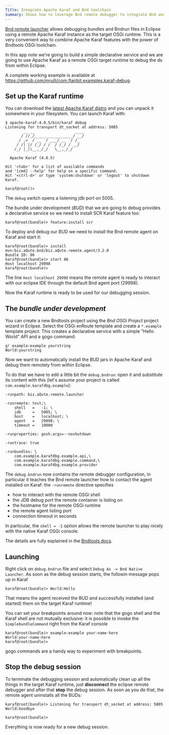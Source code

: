 ```yaml
---
Title: Integrate Apache Karaf and Bnd toolchain
Summary: Shows how to leverage Bnd remote debugger to integrate Bnd and Apache Karaf
---
```


[Bnd remote launcher](http://bnd.bndtools.org/chapters/300-launching.html) allows debugging bundles and Bndrun files in Eclipse using a remote Apache Karaf instance as the target OSGi runtime. This is a very convenient way to combine Apache Karaf features with the power of Bndtools OSGi toolchain.

In this app note we're going to build a simple declarative service and we are going to use Apache Karaf as a remote OSGi target runtime to debug the ds from within Eclipse.

A complete working example is available at https://github.com/mrulli/com.flairbit.examples.karaf-debug.

## Set up the Karaf runtime
You can download the [latest Apache Karaf distro](http://karaf.apache.org/download.html) and you can unpack it somewhere in your filesystem. You can launch Karaf with:

```
$ apache-karaf-4.0.5/bin/karaf debug
Listening for transport dt_socket at address: 5005
        __ __                  ____      
       / //_/____ __________ _/ __/      
      / ,<  / __ `/ ___/ __ `/ /_        
     / /| |/ /_/ / /  / /_/ / __/        
    /_/ |_|\__,_/_/   \__,_/_/         

  Apache Karaf (4.0.5)

Hit '<tab>' for a list of available commands
and '[cmd] --help' for help on a specific command.
Hit '<ctrl-d>' or type 'system:shutdown' or 'logout' to shutdown Karaf.

karaf@root()> 
```
The `debug` switch opens a listening jdb port on 5005.

The bundle under development (*BUD*) that we are going to debug provides a declarative service so we need to install SCR Karaf feature too:

```
karaf@root(bundle)> feature:install scr
```

To deploy and debug our BUD we need to install the Bnd remote agent on Karaf and start it:

```
karaf@root(bundle)> install mvn:biz.aQute.bnd/biz.aQute.remote.agent/3.2.0
Bundle ID: 86
karaf@root(bundle)> start 86
Host localhost 29998
karaf@root(bundle)> 
```

The line `Host localhost 29998` means the remote agent is ready to interact with our eclipse IDE through the default Bnd agent port (29998).

Now the Karaf runtime is ready to be used for our debugging session. 

## The *bundle under development*
You can create a new Bndtools project using the *Bnd OSGi Project* project wizard in Eclipse. Select the OSGi enRoute template and create a `*.example` template project. This creates a declarative service with a simple "Hello World" API and a gogo command:

```
g! example:example yourstring
World:yourstring
```
Now we want to automatically install the BUD jars in Apache Karaf and debug them remotely from within Eclipse. 

To do that we have to edit a little bit the `debug.bndrun`: open it and substitute its content with this (let's assume your project is called `com.example.karafdbg.example`):

```
-runpath: biz.aQute.remote.launcher

-runremote: test;\
	shell   =   -1; \
	jdb     =   5005; \
	host    =   localhost; \
	agent   =   29998; \
	timeout =   10000

-runproperties: gosh.args=--noshutdown

-runtrace: true

-runbundles: \
	com.example.karafdbg.example.api,\
	com.example.karafdbg.example.command,\
	com.example.karafdbg.example.provider
```

The `debug.bndrun` now contains the remote debugger configuration, in particular it teaches the Bnd remote launcher how to contact the agent installed on Karaf: the `-runremote` directive specifies 

* how to interact with the remote OSGi shell
* the JDB debug port the remote container is listing on
* the hostname for the remote OSGi runtime
* the remote agent listing port
* connection timeout in seconds

In particular, the `shell = -1` option allows the remote launcher to play nicely with the native Karaf OSGi console. 

The details are fully explained in the [Bndtools docs](http://bnd.bndtools.org/chapters/300-launching.html).

## Launching
Right click on `debug.bndrun` file and select `Debug As -> Bnd Native Launcher`. As soon as the debug session starts, the followin message pops up in Karaf

```
karaf@root(bundle)> World:Hello
```

That means the agent received the BUD and successfully installed (and started) them on the target Karaf runtime!

You can set your breakpoints around now: note that the gogo shell and the Karaf shell are not mutually exclusive: it is possible to invoke the `SimplebundleCommand` right from the Karaf console

```
karaf@root(bundle)> example:example your-name-here
World:your-name-here
karaf@root(bundle)> 
```
gogo commands are a handy way to experiment with breakpoints.

## Stop the debug session
To terminate the debugging session and automatically clean up all the things in the target Karaf runtime, just **disconnect** the eclipse remote debugger and after that **stop** the debug session. As soon as you do that, the remote agent uninstalls all the BUDs:

```
karaf@root(bundle)> Listening for transport dt_socket at address: 5005
World:Goodbye

karaf@root(bundle)> 
```
Everything is now ready for a new debug session.